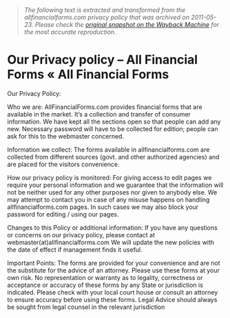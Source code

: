 > *The following text is extracted and transformed from the allfinancialforms.com privacy policy that was archived on 2011-05-23. Please check the [original snapshot on the Wayback Machine](https://web.archive.org/web/20110523070532id_/http%3A//www.allfinancialforms.com/privacy.html) for the most accurate reproduction.*

# Our Privacy policy – All Financial Forms « All Financial Forms

Our Privacy Policy:

Who we are: AllFinancialForms.com provides financial forms that are available in the market. It’s a collection and transfer of consumer information. We have kept all the sections open so that people can add any new. Necessary password will have to be collected for edition; people can ask for this to the webmaster concerned.

Information we collect: The forms available in allfinancialforms.com are collected from different sources (govt. and other authorized agencies) and are placed for the visitors convenience.

How our privacy policy is monitored: For giving access to edit pages we require your personal information and we guarantee that the information will not be neither used for any other purposes nor given to anybody else. We may attempt to contact you in case of any misuse happens on handling allfinancialforms.com pages. In such cases we may also block your password for editing / using our pages.

Changes to this Policy or additional information: If you have any questions or concerns on our privacy policy, please contact at webmaster(at)allfinancialforms.com We will update the new policies with the date of effect if management finds it useful.

Important Points: The forms are provided for your convenience and are not the substitute for the advice of an attorney. Please use these forms at your own risk. No representation or warranty as to legality, correctness or acceptance or accuracy of these forms by any State or jurisdiction is indicated. Please check with your local court house or consult an attorney to ensure accuracy before using these forms. Legal Advice should always be sought from legal counsel in the relevant jurisdiction

